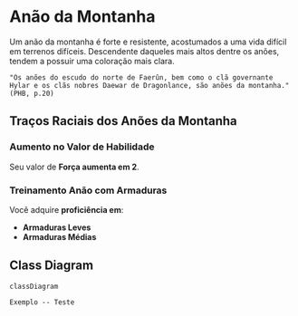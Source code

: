 # Anão da Montanha
Um anão da montanha é forte e resistente, acostumados a uma vida difícil em terrenos difíceis. Descendente daqueles mais altos dentre os anões, tendem a possuir uma coloração mais clara.

    "Os anões do escudo do norte de Faerûn, bem como o clã governante Hylar e os clãs nobres Daewar de Dragonlance, são anões da montanha." (PHB, p.20)

## Traços Raciais dos Anões da Montanha
### Aumento no Valor de Habilidade
Seu valor de **Força aumenta em 2**.

### Treinamento Anão com Armaduras
Você adquire **proficiência em**:
- **Armaduras Leves**
- **Armaduras Médias**

## Class Diagram
```mermaid
classDiagram

Exemplo -- Teste
```